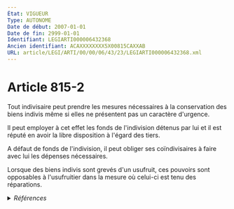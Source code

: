 ```yaml
---
État: VIGUEUR
Type: AUTONOME
Date de début: 2007-01-01
Date de fin: 2999-01-01
Identifiant: LEGIARTI000006432368
Ancien identifiant: ACAXXXXXXXX5X00815CAXXAB
URL: article/LEGI/ARTI/00/00/06/43/23/LEGIARTI000006432368.xml
---
```


<h1>Article 815-2</h1>

Tout indivisaire peut prendre les mesures nécessaires à la conservation des
biens indivis même si elles ne présentent pas un caractère d'urgence.<br />

Il peut employer à cet effet les fonds de l'indivision détenus par lui et il est
réputé en avoir la libre disposition à l'égard des tiers.<br />

A défaut de fonds de l'indivision, il peut obliger ses coïndivisaires à faire
avec lui les dépenses nécessaires.<br />

Lorsque des biens indivis sont grevés d'un usufruit, ces pouvoirs sont
opposables à l'usufruitier dans la mesure où celui-ci est tenu des réparations.


<details>
  <summary><em>Références</em></summary>

  <h2>Articles faisant référence à l'article</h2>
  
  <ul>
    <li>
      <a href="https://legal.tricoteuses.fr//redirection/LEGIARTI000006284836?vers=git&vers=legifrance">LOI n° 2006-728 du 23 juin 2006 portant réforme des successions et des libéralités - article 2 ENTIEREMENT_MODIF</a> MODIFICATION cible
    </li>
  </ul>
  
  <h2>Références faites par l'article</h2>
  
  <ul>
    <li>
      CODIFICATION source Loi 1803-04-19
    </li>
    <li>
      2006-06-23 MODIFICATION source <a href="https://legal.tricoteuses.fr//redirection/LEGIARTI000006284836?vers=git&vers=legifrance">LOI n° 2006-728 du 23 juin 2006 portant réforme des successions et des libéralités - article 2 ENTIEREMENT_MODIF</a>
    </li>
  </ul>
</details>
